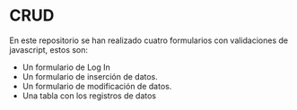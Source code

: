 # CRUD

En este repositorio se han realizado cuatro formularios con validaciones de javascript, estos son:
- Un formulario de Log In
- Un formulario de inserción de datos.
- Un formulario de modificación de datos.
- Una tabla con los registros de datos
